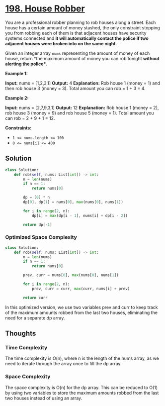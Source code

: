 # [198. House Robber](https://leetcode.com/problems/house-robber/)

You are a professional robber planning to rob houses along a street. Each house has a certain amount of money stashed, the only constraint stopping you from robbing each of them is that adjacent houses have security systems connected and **it will automatically contact the police if two adjacent houses were broken into on the same night**.

Given an integer array `nums` representing the amount of money of each house, return \*the maximum amount of money you can rob tonight **without alerting the police\***.

**Example 1:**

**Input:** nums = [1,2,3,1]
**Output:** 4
**Explanation:** Rob house 1 (money = 1) and then rob house 3 (money = 3).
Total amount you can rob = 1 + 3 = 4.

**Example 2:**

**Input:** nums = [2,7,9,3,1]
**Output:** 12
**Explanation:** Rob house 1 (money = 2), rob house 3 (money = 9) and rob house 5 (money = 1).
Total amount you can rob = 2 + 9 + 1 = 12.

**Constraints:**

- `1 <= nums.length <= 100`
- `0 <= nums[i] <= 400`

## Solution

```python
class Solution:
    def rob(self, nums: List[int]) -> int:
        n = len(nums)
        if n == 1:
            return nums[0]

        dp = [0] * n
        dp[0], dp[1] = nums[0], max(nums[0], nums[1])

        for i in range(2, n):
            dp[i] = max(dp[i - 1], nums[i] + dp[i - 2])

        return dp[-1]

```

### Optimized Space Complexity

```python
class Solution:
    def rob(self, nums: List[int]) -> int:
        n = len(nums)
        if n == 1:
            return nums[0]

        prev, curr = nums[0], max(nums[0], nums[1])

        for i in range(2, n):
            prev, curr = curr, max(curr, nums[i] + prev)

        return curr

```

In this optimized version, we use two variables prev and curr to keep track of the maximum amounts robbed from the last two houses, eliminating the need for a separate dp array.

## Thoughts

### Time Complexity

The time complexity is O(n), where n is the length of the nums array, as we need to iterate through the array once to fill the dp array.

### Space Complexity

The space complexity is O(n) for the dp array. This can be reduced to O(1) by using two variables to store the maximum amounts robbed from the last two houses instead of using an array.
